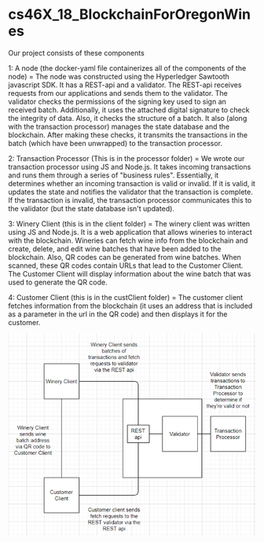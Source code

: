 # cs46X_18_BlockchainForOregonWines
Our project consists of these components

1:     A node (the docker-yaml file containerizes all of the components of the node) = The node was constructed using the Hyperledger Sawtooth     javascript SDK.  It has a REST-api and a validator. 
    The REST-api receives requests from our applications and sends them to the validator.  The validator checks the permissions
    of the signing key used to sign an received batch.  Additionally, it uses the attached digital signature to check the integrity
    of data.  Also, it checks the structure of a batch.  It also (along with the transaction processor) manages the state database and the
    blockchain.  After making these checks, it transmits the transactions in the batch (which have been unwrapped) to the transaction processor.

2:  Transaction Processor (This is in the processor folder) = We wrote our transaction processor using JS and Node.js.  It takes incoming transactions and runs them through a series of "business rules".
    Essentially, it determines whether an incoming transaction is valid or invalid.  If it is valid, it updates the state and notifies the validator that the transaction
    is complete.  If the transaction is invalid, the transaction processor communicates this to the validator (but the state database isn't updated).

3:  Winery Client (this is in the client folder) = The winery client was written using JS and Node.js.  It is a web application that allows wineries to interact with the blockchain.  Wineries can fetch wine info from the blockchain and
    create, delete, and edit wine batches that have been added to the blockchain.  Also, QR codes can be generated from wine batches.  When scanned, these QR codes contain URLs that lead to the Customer Client.  The Customer Client will
    display information about the wine batch that was used to generate the QR code.

4:  Customer Client (this is in the custClient folder) = The customer client fetches information from the blockchain (it uses an address that is
    included as a parameter in the url in the QR code) and then displays it for the customer.

![](projecto.PNG)
